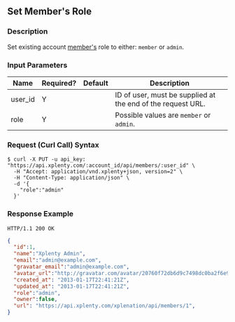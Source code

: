 ## Set Member's Role

### Description
Set existing account [member's](https://github.com/xplenty/xplenty-api-doc-v2/blob/master/resources/user.md) role to either: `member` or `admin`. 

### Input Parameters

|Name|Required?|Default|Description|
|----|---------|-------|-----------|
user_id|Y| |ID of user, must be supplied at the end of the request URL.
role|Y| |Possible values are `member` or `admin`.

### Request (Curl Call) Syntax
```shell
$ curl -X PUT -u api_key: "https://api.xplenty.com/:account_id/api/members/:user_id" \
  -H "Accept: application/vnd.xplenty+json, version=2" \
  -H "Content-Type: application/json" \
  -d '{
    "role":"admin"
  }'
```

### Response Example
```HTTP
HTTP/1.1 200 OK
```

```json
{
  "id":1,
  "name":"Xplenty Admin",
  "email":"admin@example.com",
  "gravatar_email":"admin@example.com",
  "avatar_url":"http://gravatar.com/avatar/20760f72db6d9c7498dc0ba2f6e95fba.png?d=retro&s=140",
  "created_at": "2013-01-17T22:41:21Z",
  "updated_at": "2013-01-17T22:41:21Z",
  "role":"admin",
  "owner":false,
  "url": "https://api.xplenty.com/xplenation/api/members/1",
}
```
